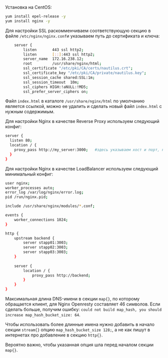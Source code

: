 Установка на CentOS:

```bash
yum install epel-release -y
yum install nginx -y
```

Для настройки SSL раскомменчиваем соответствующую секцию в файле `/etc/nginx/nginx.conf`и указываем путь до сертификата и ключа:

```bash
    server {
        listen       443 ssl http2;
        listen       [::]:443 ssl http2;
        server_name  172.16.238.12;
        root         /usr/share/nginx/html;
        ssl_certificate "/etc/pki/CA/certs/nautilus.crt";
        ssl_certificate_key "/etc/pki/CA/private/nautilus.key";
        ssl_session_cache shared:SSL:1m;
        ssl_session_timeout  10m;
        ssl_ciphers HIGH:!aNULL:!MD5;
        ssl_prefer_server_ciphers on;
```

Файл `index.html` в каталоге `/usr/share/nginx/html` по умолчанию является ссылкой, можно ее удалить и сделать новый файл `index.html` с нужным содержимым.

Для настройки Nginx в качестве Reverse Proxy используем следующий конфиг:

```bash
server {
  listen 80;
  location / {
    proxy_pass http://my_server:3000;   #здесь указываем хост и порт, на который нужно проксировать запросы
  }
}
```

Для настройки Nginx в качестве LoadBalancer используем следующий минимальный конфиг:

```bash
user nginx;
worker_processes auto;
error_log /var/log/nginx/error.log;
pid /run/nginx.pid;

include /usr/share/nginx/modules/*.conf;

events {
    worker_connections 1024;
}

http {
    upstream backend {
        server stapp01:3003;
        server stapp02:3003;
        server stapp03:3003;
    }
    
    server {
        location / {
            proxy_pass http://backend;
        }
    }
}
```

Максимальная длина DNS-имени в секции `map{}`, по которому обращается клиент, для Nginx Openresty составляет 46 символов. Если сделать больше, получим ошибку: `could not build map_hash, you should increase map_hash_bucket_size: 64`.

Чтобы использовать более длинные имена нужно добавить в начало секции `stream{}` опцию `map_hash_bucket_size 128;`, а не как пишут в интернетах про добавление в секцию `http{}`.

Вероятно важно, чтобы указанная опция шла перед началом секции `map{}`.

